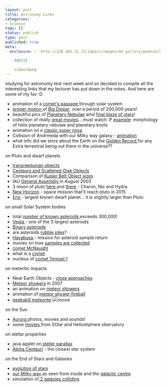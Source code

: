 ```yaml
---
layout: post
title: Astronomy Links
categories:
- Science
tags: []
status: publish
type: post
published: true
meta:
  enclosure: ! 'http://128.102.32.13/impact/images/mm_gallery/peekskill_mpg.mpeg

    996315

    video/mpeg'
---
```

studying for astronomy test next week and so decided to compile all the interesting links that my lecturer has put down in the notes. And here are some of my fav :D
<ul>
	<li>animation of a <a href="http://www.classzone.com/books/earth_science/terc/content/visualizations/es2706/es2706page01.cfm?chapter_no=visualization">comet's passage </a>through solar system</li>
	<li><a href="http://www-astronomy.mps.ohio-state.edu/~pogge/Ast162/Movies/uma.gif">proper motion </a>of <a href="http://www-astronomy.mps.ohio-state.edu/~pogge/Ast162/Movies/proper.html">Big Dipper</a>  over a period of 200,000 years!</li>
	<li>beautiful pics of <a href="http://hubblesite.org/newscenter/archive/releases/nebula/planetary">Planetary Nebulae</a> amd <a href="http://hubblesite.org/newscenter/archive/releases/1997/38/image">final blaze of stars</a>!</li>
	<li>collection of really <a href="http://hubblesite.org/newscenter/archive/releases/index/172/">great movies</a>... must watch :P <a href="http://hubblesite.org/newscenter/archive/releases/2003/11/video/a">example</a>: morphology of helix planetary nebulae and planetary knots</li>
	<li>animation on a <a href="http://www.nasa.gov/mpg/69478main_classic_supernova.mpg">classic super nova</a></li>
	<li>Collision of Andrmeda with our Milky way galaxy - <a href="http://imgsrc.hubblesite.org/hu/db/1997/34/videos/c/formats/low_quicktime.mov">animation</a></li>
	<li>what info did we store about the Earth on the <a href="http://voyager.jpl.nasa.gov/spacecraft/goldenrec1.html">Golden Record </a>for any Extra terrestrial being out there in the universe??</li>
</ul>
<!--moreMore Astronomy links!-->

on Pluto and dwarf planets
<ul>
	<li><a href="http://cfa-www.harvard.edu/cfa/ps/lists/TNOs.html">transneptunian objects</a></li>
	<li><a href="http://cfa-www.harvard.edu/iau/lists/Centaurs.html">Centaurs and Scattered-Disk Objects</a></li>
	<li>Comparison of <a href="http://hubblesite.org/newscenter/archive/releases/2006/16/image/d/format/web_print/">Kuiper Belt Object sizes</a></li>
	<li>IAU <a href="http://www.iau.org/iau0603.414.0.html">General Assembly </a>in August 2003</li>
	<li>3 moon of pluto <a href="http://antwrp.gsfc.nasa.gov/apod/ap051103.html">here </a>and <a href="http://antwrp.gsfc.nasa.gov/apod/ap060624.html">there</a> - Charon, Nix and Hydra</li>
	<li><a href="http://pluto.jhuapl.edu/">New Horizon</a> - space mission that'll reach pluto in 2015</li>
	<li><a href="http://www.gps.caltech.edu/~mbrown/planetlila/">Eris </a>- largest known dwarf planet... it is slightly larger than Pluto</li>
</ul>
on small Solar System bodies
<ul>
	<li>total <a href="http://cfa-www.harvard.edu/iau/lists/ArchiveStatistics.html">number of known asteroids </a>exceeds 300,000!</li>
	<li><a href="http://neo.jpl.nasa.gov/images/vesta.html">Vesta </a>- one of the 3 largest asteroids</li>
	<li><a href="http://antwrp.gsfc.nasa.gov/apod/ap001101.html">Binary asteroids</a></li>
	<li>are asteroids <a href="http://www.ips.gov.au/IPSHosted/neo/info/notes/rubble.htm">rubble piles</a>?</li>
	<li><a href="http://www.ips.gov.au/IPSHosted/neo/info/notes/rubble.htm">Hayabusa </a>- mission for asteroid sample return</li>
	<li>movies on how <a href="http://www.astro.mech.tohoku.ac.jp/hayabusa/page1_english.htm#touchdown-movie">samples are collected</a></li>
	<li><a href="http://antwrp.gsfc.nasa.gov/apod/ap070118.html">comet McNaught</a></li>
	<li>what is a <a href="http://sci.esa.int/science-e/www/object/index.cfm?fobjectid=2396">comet</a></li>
	<li>nucleus of <a href="http://antwrp.gsfc.nasa.gov/apod/ap050915.html">comet Tempel 1</a></li>
</ul>
on meteritic impacts
<ul>
	<li>Near Earth Objects - <a href="http://neo.jpl.nasa.gov/ca/">close approaches</a></li>
	<li><a href="http://skytonight.com/observing/objects/meteors/5083801.html">Meteor showers</a> in 2007</li>
	<li>an animation on <a href="http://www.classzone.com/books/earth_science/terc/content/visualizations/es2707/es2707page01.cfm?chapter_no=visualization">meteor showers</a></li>
	<li>animation of <a href="http://antwrp.gsfc.nasa.gov/apod/ap050812.html">meteor shower fireball</a></li>
	<li><a href="http://128.102.32.13/impact/images/mm_gallery/peekskill_mpg.mpeg">peekskill meteorite</a> <img src="http://i29.photobucket.com/albums/c273/sweska/winmicon.jpg" />movie</li>
</ul>
on the Sun
<ul>
	<li><a href="http://www.exploratorium.edu/auroras/photography.html">Aurora </a>photos, movies and sounds!</li>
	<li>some <a href="http://sohowww.nascom.nasa.gov/gallery/Movies/animations.html">movies </a>from SOlar and Helioshphere obervatory</li>
</ul>
on stellar properties
<ul>
	<li>java applet on<a href="http://instruct1.cit.cornell.edu/courses/astro101/java/parallax/parallax.html"> steller parallax</a></li>
	<li><a href="http://antwrp.gsfc.nasa.gov/apod/ap030323.html">Alpha Centauri</a> - the closest star system</li>
</ul>
on the End of Stars and Galaxies
<ul>
	<li><a href="http://www-astronomy.mps.ohio-state.edu/~pogge/Ast162/Movies/proper.html">evolution of stars</a></li>
	<li><a href="http://www.davidmalin.com/fujii/source/af3-21_72.html">our Milky way </a>as seen from inside and the <a href="http://antwrp.gsfc.nasa.gov/apod/ap011229.html">galactic centre</a></li>
	<li>simulation of<a href="http://hubblesite.org/newscenter/archive/releases/2002/09/video/a"> 2 galaxies colliding</a></li>
</ul>
